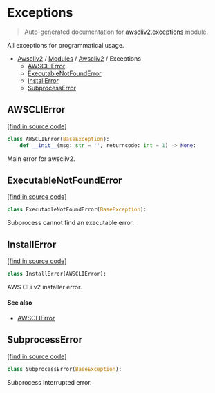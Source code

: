 # Exceptions

> Auto-generated documentation for [awscliv2.exceptions](https://github.com/vemel/awscliv2/blob/main/awscliv2/exceptions.py) module.

All exceptions for programmatical usage.

- [Awscliv2](../README.md#aws-cli-v2-for-python-) / [Modules](../MODULES.md#awscliv2-modules) / [Awscliv2](index.md#awscliv2) / Exceptions
    - [AWSCLIError](#awsclierror)
    - [ExecutableNotFoundError](#executablenotfounderror)
    - [InstallError](#installerror)
    - [SubprocessError](#subprocesserror)

## AWSCLIError

[[find in source code]](https://github.com/vemel/awscliv2/blob/main/awscliv2/exceptions.py#L6)

```python
class AWSCLIError(BaseException):
    def __init__(msg: str = '', returncode: int = 1) -> None:
```

Main error for awscliv2.

## ExecutableNotFoundError

[[find in source code]](https://github.com/vemel/awscliv2/blob/main/awscliv2/exceptions.py#L32)

```python
class ExecutableNotFoundError(BaseException):
```

Subprocess cannot find an executable error.

## InstallError

[[find in source code]](https://github.com/vemel/awscliv2/blob/main/awscliv2/exceptions.py#L20)

```python
class InstallError(AWSCLIError):
```

AWS CLi v2 installer error.

#### See also

- [AWSCLIError](#awsclierror)

## SubprocessError

[[find in source code]](https://github.com/vemel/awscliv2/blob/main/awscliv2/exceptions.py#L26)

```python
class SubprocessError(BaseException):
```

Subprocess interrupted error.
